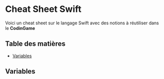 # Cheat Sheet Swift

Voici un cheat sheet sur le langage Swift avec des notions à réutiliser dans le **CodinGame**

## Table des matières

- [Variables](#variables)

## <a name="variables"></a>Variables